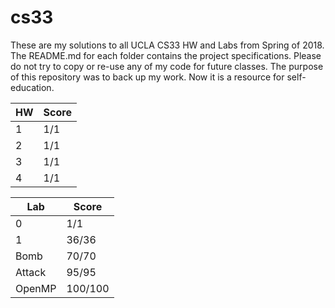 # cs33
These are my solutions to all UCLA CS33 HW and Labs from Spring of 2018. The README.md for each folder contains the project specifications. Please do not try to copy or re-use any of my code for future classes. The purpose of this repository was to back up my work. Now it is a resource for self-education.

| HW | Score |
| ------- | ----- |
| 1 | 1/1 |
| 2 | 1/1 |
| 3 | 1/1 |
| 4 | 1/1 |

| Lab | Score |
| ------- | ----- |
| 0 | 1/1 |
| 1 | 36/36 |
| Bomb | 70/70 |
| Attack | 95/95 |
| OpenMP | 100/100 |
